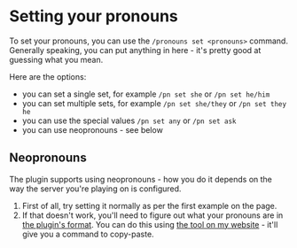 # Setting your pronouns

To set your pronouns, you can use the `/pronouns set <pronouns>` command.
Generally speaking, you can put anything in here - it's pretty good at guessing what you mean. 

Here are the options:

- you can set a single set, for example `/pn set she` or `/pn set he/him`
- you can set multiple sets, for example `/pn set she/they` or `/pn set they he`
- you can use the special values `/pn set any` or `/pn set ask`
- you can use neopronouns - see below

## Neopronouns

The plugin supports using neopronouns - how you do it depends on the way the server you're playing on is configured.

1. First of all, try setting it normally as per the first example on the page.
2. If that doesn't work, you'll need to figure out what your pronouns are in [the plugin's format](Pronoun-set-format.md).
You can do this using [the tool on my website](https://lucypoulton.net/pn) - it'll give you a command to copy-paste.
